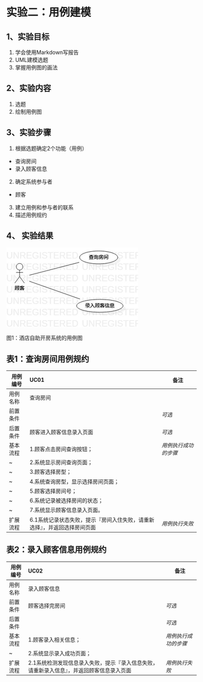 # 实验二：用例建模

## 1、实验目标

1. 学会使用Markdown写报告
2. UML建模选题
3. 掌握用例图的画法

## 2、实验内容

1. 选题
2. 绘制用例图

## 3、实验步骤

1. 根据选题确定2个功能（用例）
- 查询房间
- 录入顾客信息
2. 确定系统参与者
- 顾客
3. 建立用例和参与者的联系
4. 描述用例规约

## 4、 实验结果

![用例图](./Lab2_UseCaseDiagram.jpg)

图1：酒店自助开房系统的用例图

## 表1：查询房间用例规约

用例编号  | UC01 | 备注  
-|:-|-  
用例名称  | 查询房间 |   
前置条件  |      | *可选*   
后置条件  | 顾客进入顾客信息录入页面 | *可选*   
基本流程  | 1.顾客点击房间查询按钮； |*用例执行成功的步骤*    
~| 2.系统显示房间查询页面； |   
~| 3.顾客选择房型； |   
~| 4.系统查询房型，显示选择房间页面； |   
~| 5.顾客选择房间号； | 
~| 6.系统记录被选择房间的状态； |  
~| 7.系统显示顾客信息录入页面。 | 
扩展流程  | 6.1系统记录状态失败，提示『房间入住失败，请重新选择』，并返回选择房间页面 |*用例执行失败*    

## 表2：录入顾客信息用例规约

用例编号  | UC02 | 备注  
-|:-|-  
用例名称  | 录入顾客信息 |   
前置条件  | 顾客选择完房间 | *可选*   
后置条件  |      | *可选*   
基本流程  | 1.顾客录入相关信息； |*用例执行成功的步骤*    
~| 2.系统显示录入成功页面； |   
扩展流程  | 2.1系统检测发现信息录入失败，提示『录入信息失败，请重新录入信息』，并返回顾客信息录入页面 |*用例执行失败*   